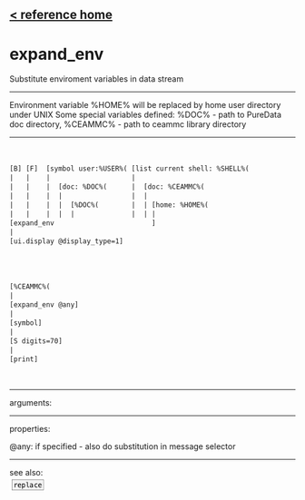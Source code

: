 [< reference home](ceammc_lib.html)
---

# expand_env


Substitute enviroment variables in data stream

---

Environment variable %HOME% will be replaced by home user directory under
            UNIX
Some special variables defined: %DOC% - path to PureData doc directory, %CEAMMC% -
            path to ceammc library directory
<br>


---


```


[B] [F]  [symbol user:%USER%( [list current shell: %SHELL%(
|   |    |                    |
|   |    |  [doc: %DOC%(      |  [doc: %CEAMMC%(
|   |    |  |                 |  |
|   |    |  |  [%DOC%(        |  | [home: %HOME%(
|   |    |  |  |              |  | |
[expand_env                        ]
|
[ui.display @display_type=1]




[%CEAMMC%(
|
[expand_env @any]
|
[symbol]
|
[S digits=70]
|
[print]

            
```

---
arguments:


---
properties:

@any: if specified - also do substitution in message
            selector<br>

---
see also:<br>
[![replace](img/object_replace.png)](replace.html)
